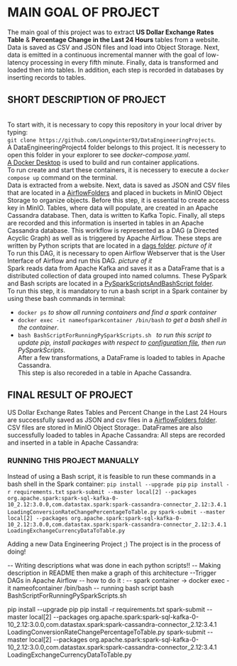 # MAIN GOAL OF PROJECT
The main goal of this project was to extract **US Dollar Exchange Rates Table** & **Percentage Change in the Last 24 Hours** tables from a website. Data is saved as CSV and JSON files and load into Object Storage. Next, data is emitted in a continuous incremental manner with the goal of low-latency processing in every fifth minute.
Finally, data is transformed and loaded then into tables. In addition, each step is recorded in databases by inserting records to tables.

## SHORT DESCRIPTION OF PROJECT
<br /> To start with, it is necessary to copy this repository in your local driver by typing:
<br /> ```git clone https://github.com/Longwinter93/DataEngineeringProjects```. 
<br /> A DataEngineeringProject4 folder belongs to this project. It is necessery to open this folder in your explorer to see _docker-compose.yaml_.
<br /> [A Docker Desktop](https://www.docker.com/products/docker-desktop/) is used to build and run container applications.
<br /> To run create and start these containers, it is necessery to execute a `docker compose up` command on the terminal.
<br />Data is extracted from a website. Next, data is saved as JSON and CSV files that are located in a [AirflowFolders](https://github.com/Longwinter93/DataEngineeringProjects/tree/main/DataEngineeringProject4/AirflowFolders)  and placed in buckets in MinIO Object Storage to organize objects. Before this step, it is essential to create access key in MinIO. Tables, where data will populate, are created in an Apache Cassandra database.
Then, data is written to Kafka Topic. Finally, all steps are recorded and this information is inserted in tables in an Apache Cassandra database. This workflow is represented as a DAG (a Directed Acyclic Graph) as well as is triggered by Apache Airflow. These steps are written by Python scripts that are located in a [dags folder](https://github.com/Longwinter93/DataEngineeringProjects/tree/main/DataEngineeringProject4/dags). 
_picture of it_
<br /> To run this DAG, it is necessary to open Airflow Webserver that is the User Interface of Airflow and run this DAG.
_picture of it_
<br />Spark reads data from Apache Kafka and saves it as a DataFrame that is a distributed collection of data grouped into named columns. These PySpark and Bash scripts are located in a [PySparkScriptsAndBashScript folder](https://github.com/Longwinter93/DataEngineeringProjects/tree/main/DataEngineeringProject4/PySparkScriptsAndBashScript). 
<br />To run this step, it is mandatory to run a bash script in a Spark container by using these bash commands in terminal:
+ ```docker ps``` _to show all running containers and find a spark container_
+ ```docker exec -it nameofsparkcontainer /bin/bash``` _to get a bash shell in the container_.
+ ```bash BashScriptForRunningPySparkScripts.sh ``` _to run this script to update pip, install packages with respect to [configuration file](https://github.com/Longwinter93/DataEngineeringProjects/blob/main/DataEngineeringProject4/requirements.txt), then run PySparkScripts_.
<br /> After a few transformations, a DataFrame is loaded to tables in Apache Cassandra.
<br /> This step is also recoreded in a table in Apache Cassandra.

## FINAL RESULT OF PROJECT
US Dollar Exchange Rates Tables and Percent Change in the Last 24 Hours are successfully saved as JSON and csv files in a [AirflowFolders folder](https://github.com/Longwinter93/DataEngineeringProjects/tree/main/DataEngineeringProject4/AirflowFolders).
CSV files are stored in MinIO Object Storage:.
DataFrames are also successfully loaded to tables in Apache Cassandra:
All steps are recorded and inserted in a table in Apache Cassandra:

### RUNNING THIS PROJECT MANUALLY
Instead of using a Bash script, it is feasible to run these commands in a bash shell in the Spark container:
```pip install --upgrade pip```
```pip install -r requirements.txt```
```spark-submit --master local[2] --packages org.apache.spark:spark-sql-kafka-0-10_2.12:3.0.0,com.datastax.spark:spark-cassandra-connector_2.12:3.4.1 LoadingConversionRateChangePercentageToTable.py```
```spark-submit --master local[2] --packages org.apache.spark:spark-sql-kafka-0-10_2.12:3.0.0,com.datastax.spark:spark-cassandra-connector_2.12:3.4.1 LoadingExchangeCurrencyDataToTable.py```


Adding a new Data Engineering Project ;) 
The project is in the process of doing!

-- Writing descriptions what was done in each python scripts!!
-- Making description in README then make a graph of this architecture
--Trigger DAGs in Apache Airflow
-- how to do it : 
-- spark container ->
docker exec -it nameofcontainer /bin/bash
-- running bash script 
bash BashScriptForRunningPySparkScripts.sh 

pip install --upgrade pip
pip install -r requirements.txt
spark-submit --master local[2] --packages org.apache.spark:spark-sql-kafka-0-10_2.12:3.0.0,com.datastax.spark:spark-cassandra-connector_2.12:3.4.1 LoadingConversionRateChangePercentageToTable.py
spark-submit --master local[2] --packages org.apache.spark:spark-sql-kafka-0-10_2.12:3.0.0,com.datastax.spark:spark-cassandra-connector_2.12:3.4.1 LoadingExchangeCurrencyDataToTable.py